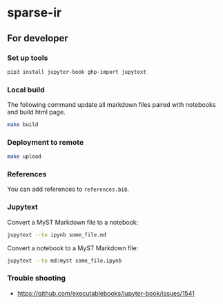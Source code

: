 # sparse-ir


## For developer
### Set up tools

```bash
pip3 install jupyter-book ghp-import jupytext
```

### Local build
The following command update all markdown files paired with notebooks and build html page. 

```bash
make build
```

### Deployment to remote

```bash
make upload
```

### References
You can add references to `references.bib`.

### Jupytext

Convert a MyST Markdown file to a notebook:

```bash
jupytext --to ipynb some_file.md
```

Convert a notebook to a MyST Markdown file:

```bash
jupytext --to md:myst some_file.ipynb
```

### Trouble shooting

* https://github.com/executablebooks/jupyter-book/issues/1541
